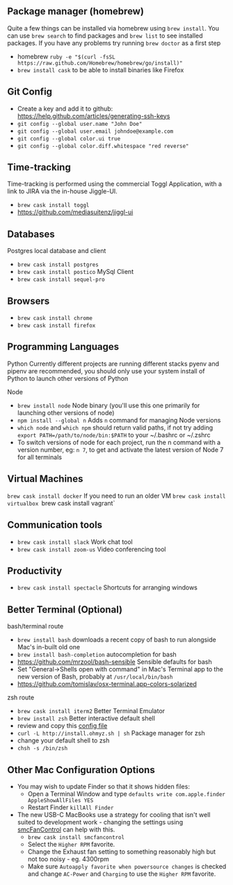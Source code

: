## Package manager (homebrew)
Quite a few things can be installed via homebrew using `brew install`. You can use
`brew search` to find packages and `brew list` to see installed packages. If you have
any problems try running `brew doctor` as a first step
- homebrew `ruby -e "$(curl -fsSL https://raw.github.com/Homebrew/homebrew/go/install)"`
- `brew install cask` to be able to install binaries like Firefox

## Git Config
- Create a key and add it to github: https://help.github.com/articles/generating-ssh-keys
- `git config --global user.name "John Doe"`
- `git config --global user.email johndoe@example.com`
- `git config --global color.ui true`
- `git config --global color.diff.whitespace "red reverse"`

## Time-tracking
Time-tracking is performed using the commercial Toggl Application, with a link to JIRA via the in-house Jiggle-UI.
- `brew cask install toggl`
- https://github.com/mediasuitenz/jiggl-ui

## Databases
Postgres local database and client
- `brew cask install postgres`  
- `brew cask install postico`
MySql Client
- `brew cask install sequel-pro`

## Browsers
- `brew cask install chrome`
- `brew cask install firefox` 

## Programming Languages
Python
Currently different projects are running different stacks
pyenv and pipenv are recommended, you should only use your system install of Python to launch other versions of Python

Node
- `brew install node` Node binary (you'll use this one primarily for launching other versions of node)
- `npm install --global n` Adds `n` command for managing Node versions
- `which node` and `which npm` should return valid paths, if not try adding `export PATH=/path/to/node/bin:$PATH` to your ~/.bashrc or ~/.zshrc
- To switch versions of node for each project, run the n command with a version number, eg: `n 7`, to get and activate the latest version of Node 7 for all terminals

## Virtual Machines
`brew cask install docker`
If you need to run an older VM
`brew cask install virtualbox
`brew cask install vagrant`

## Communication tools
- `brew cask install slack` Work chat tool
- `brew cask install zoom-us` Video conferencing tool

## Productivity
- `brew cask install spectacle` Shortcuts for arranging windows

## Better Terminal (Optional)
bash/terminal route
- `brew install bash` downloads a recent copy of bash to run alongside Mac's in-built old one
- `brew install bash-completion` autocompletion for bash
- https://github.com/mrzool/bash-sensible Sensible defaults for bash
- Set "General->Shells open with command" in Mac's Terminal app to the new version of Bash, probably at `/usr/local/bin/bash`
- https://github.com/tomislav/osx-terminal.app-colors-solarized

zsh route
- `brew cask install iterm2` Better Terminal Emulator
- `brew install zsh` Better interactive default shell
- review and copy this [config file](.zshrc)
- `curl -L http://install.ohmyz.sh | sh` Package manager for zsh
- change your default shell to zsh
- `chsh -s /bin/zsh`

## Other Mac Configuration Options
 - You may wish to update Finder so that it shows hidden files:
    -  Open a Terminal Window and type `defaults write com.apple.finder AppleShowAllFiles YES`
    -  Restart Finder `killAll Finder`
 - The new USB-C MacBooks use a strategy for cooling that isn't well suited to development work - changing the settings using [smcFanControl](https://github.com/hholtmann/smcFanControl) can help with this.
    -  `brew cask install smcfancontrol`
    -  Select the `Higher RPM` favorite.
    -  Change the Exhaust fan setting to something reasonably high but not too noisy - eg. 4300rpm
    -  Make sure `Autoapply favorite when powersource changes` is checked and change `AC-Power` and `Charging` to use the `Higher RPM` favorite.
